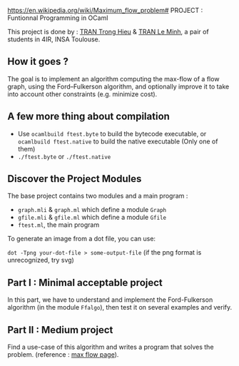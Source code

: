 https://en.wikipedia.org/wiki/Maximum_flow_problem# PROJECT : Funtionnal Programming in OCaml

This project is done by : [TRAN Trong Hieu](https://github.com/kuro10) & [TRAN Le Minh](https://github.com/tranleminh), a pair of students in 4IR, INSA Toulouse.

## How it goes ? 

The goal is to implement an algorithm computing the max-flow of a flow graph, using the Ford–Fulkerson algorithm, and optionally improve it to take into account other constraints (e.g. minimize cost).

## A few more thing about compilation
* Use `ocamlbuild ftest.byte` to build the bytecode executable, or `ocamlbuild ftest.native` to build the native executable (Only one of them)
* `./ftest.byte` or `./ftest.native` 

## Discover the Project Modules 

The base project contains two modules and a main program : 

* `graph.mli` & `graph.ml` which define a module `Graph`
* `gfile.mli` & `gfile.ml` which define a module `Gfile`
* `ftest.ml`, the main program 

To generate an image from a dot file, you can use: 

 `dot -Tpng your-dot-file > some-output-file` (if the png format is unrecognized, try svg)

## Part I : Minimal acceptable project

In this part, we have to understand and implement the Ford-Fulkerson algorithm (in the module `Ffalgo`), then test it on several examples and verify.

## Part II : Medium project

Find a use-case of this algorithm and writes a program that solves the problem. (reference : [max flow page](https://en.wikipedia.org/wiki/Maximum_flow_problem)).




